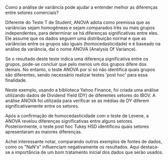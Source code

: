Como a análise de variância pode ajudar a entender melhor as diferenças entre setores comerciais?

Diferente do Teste T de Student, ANOVA adota como premissa que as variâncias sejam homogêneas e sejam comparados três ou mais grupos independentes, para determinar se há diferenças significativas entre eles. Ele assume que os dados seguem uma distribuição normal e que as variâncias entre os grupos são iguais (homocedasticidade) e é baseado na análise da variância, daí o nome ANOVA (Analysis Of Variance).

Se o resultado deste teste indica uma diferença significativa entre os grupos, pode-se concluir que pelo menos um dos grupos difere dos demais. No entanto, o teste ANOVA por si só não identifica quais grupos são diferentes, sendo necessário realizar testes 'post hoc' para essa finalidade.

Neste exemplo, usando a biblioteca Yahoo Finance, foi criada uma análise utilizando dados de Dividend Yield (DY) de diferentes setores do IBOV. A análise ANOVA foi utilizada para verificar se as médias de DY diferem significativamente entre os setores.

Após a confirmação de homocedasticidade com o teste de Levene, a ANOVA revelou diferenças significativas entre alguns setores. Posteriormente, o teste post hoc Tukey HSD identificou quais setores apresentaram as maiores diferenças.

Achei interessante notar, comparando outros exemplos de fontes de dados, como os "NaN's" influenciam negativamente os resultados. Aqui destaca-se a importância de um bom tratamento inicial dos dados que serão usados.
